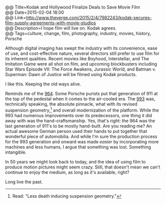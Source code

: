 @@ Title=Kodak and Hollywood Finalize Deals to Save Movie Film  
@@ Date=2015-02-04 18:00  
@@ Link=http://www.theverge.com/2015/2/4/7982243/kodak-secures-film-supply-agreements-with-movie-studios  
@@ Description=I hope film will live on. Kodak agrees.  
@@ Tags=culture, change, film, photography, industry, movies, history, Porsche      

Although digital imaging has swept the industry with its convenience, ease of use, and cost-effective nature, several directors still prefer to use film for its inherent qualities. Recent movies like Boyhood, Interstellar, and The Imitation Game were all shot on film, and upcoming blockbusters including Star Wars Episode VII: The Force Awakens, Jurassic World, and Batman v. Superman: Dawn of Justice will be filmed using Kodak products.
 
I like this. Keeping the old ways alive. 
 
Reminds me of the [964](https://en.wikipedia.org/wiki/Porsche_964). Some Porsche purists put that generation of 911 at the top of the pedestal when it comes to the air-cooled era. The [993](https://en.wikipedia.org/wiki/Porsche_993) was, technically speaking, the absolute pinnacle, what with its revised suspension geometry,[^g] and overall modernization of the platform. While the 993 had numerous improvements over its predecessors, one thing it did away with was the hand-craftsmanship. Yes, that's right: the 964 was the last generation of 911's to be mostly hand-built. Are you reading me? An actual awesome German person used their hands to put together that wonderful piece of automobilia. And while I'm sure the production process for the 993 generation and onward was made _easier_ by incorporating more machines and less humans, I argue that something was lost. Something intangible. 

In 50 years we might look back to today, and the idea of using film to produce motion pictures might seem crazy. Still, that doesn't mean we can't continue to enjoy the medium, as long as it's available, right? 
 
Long live the past. 

[^g]: Read: "Less death inducing suspension geometry."